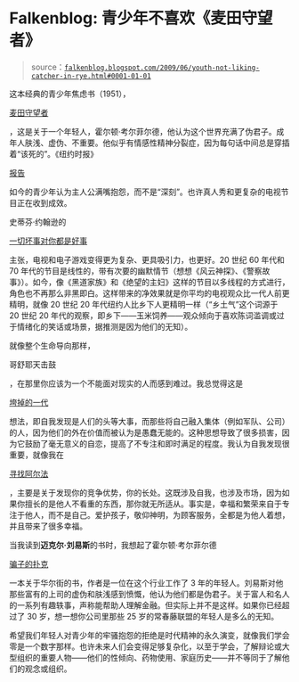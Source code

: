 <!--yml

类别：未分类

date: 2024-05-12 21:56:53

-->

# Falkenblog: 青少年不喜欢《麦田守望者》

> source：[`falkenblog.blogspot.com/2009/06/youth-not-liking-catcher-in-rye.html#0001-01-01`](http://falkenblog.blogspot.com/2009/06/youth-not-liking-catcher-in-rye.html#0001-01-01)

这本经典的青少年焦虑书（1951），

[麦田守望者](http://zh.wikipedia.org/wiki/麦田守望者)

，这是关于一个年轻人，霍尔顿·考尔菲尔德，他认为这个世界充满了伪君子。成年人肤浅、虚伪、不重要。他似乎有情感性精神分裂症，因为每句话中间总是穿插着“该死的”。《纽约时报》

[报告](http://www.nytimes.com/2009/06/21/weekinreview/21schuessler.html?ref=books)

如今的青少年认为主人公满嘴抱怨，而不是“深刻”。也许真人秀和更复杂的电视节目正在收到成效。

史蒂芬·约翰逊的

[一切坏事对你都是好事](http://www.amazon.com/gp/product/1594481946/104-9370979-1765527?v=glance&n=283155)

主张，电视和电子游戏变得更为复杂、更具吸引力，也更好。20 世纪 60 年代和 70 年代的节目是线性的，带有次要的幽默情节（想想《风云神探》、《警察故事》）。如今，像《黑道家族》和《绝望的主妇》这样的节目以多线程的方式进行，角色也不再那么非黑即白。这样带来的净效果就是你平均的电视观众比一代人前更精明，就像 20 世纪 20 年代纽约人比乡下人更精明一样（“乡土气”这个词源于 20 世纪 20 年代的观察，即乡下——玉米饲养——观众倾向于喜欢陈词滥调或过于情绪化的笑话或场景，据推测是因为他们的无知）。

就像整个生命导向那样，

哥舒耶天击鼓

，在那里你应该为一个不能面对现实的人而感到难过。我总觉得这是

[垮掉的一代](http://zh.wikipedia.org/wiki/垮掉的一代)

想法，即自我发现是人们的头等大事，而那些将自己融入集体（例如军队、公司）的人，因为他们的外在价值而被认为是愚蠢无能的。这种思想导致了很多损害，因为它鼓励了毫无意义的自恋，提高了不专注和即时满足的程度。我认为自我发现很重要，就像我在

[寻找阿尔法](http://www.defprob.com/video/)

，主要是关于发现你的竞争优势，你的长处。这既涉及自我，也涉及市场，因为如果你擅长的是他人不看重的东西，那你就无所适从。事实是，幸福和繁荣来自于专注于他人，而不是自己。爱护孩子，敬仰神明，为顾客服务，全都是为他人着想，并且带来了很多幸福。

当我读到**迈克尔·刘易斯**的书时，我想起了霍尔顿·考尔菲尔德

[骗子的扑克](http://zh.wikipedia.org/wiki/骗子的扑克)

一本关于华尔街的书，作者是一位在这个行业工作了 3 年的年轻人。刘易斯对他那些富有的上司的虚伪和肤浅感到愤慨，他认为他们都是伪君子。关于富人和名人的一系列有趣轶事，声称能帮助人理解金融。但实际上并不是这样。如果你已经超过了 30 岁，想一想你公司里那些 25 岁的常春藤联盟的年轻人是多么的无知。

希望我们年轻人对青少年的牢骚抱怨的拒绝是时代精神的永久演变，就像我们学会零是一个数字那样。也许未来人们会变得足够复杂化，以至于学会，了解辩论或大型组织的重要人物——他们的性倾向、药物使用、家庭历史——并不等同于了解他们的观念或组织。

